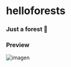 # helloforests

### Just a forest 🎄

### Preview
![imagen](https://github.com/ORANGESPACECAT007/helloforests/assets/151891971/ef8eb1af-2292-4a5d-87fd-60c70e4d08d1)

